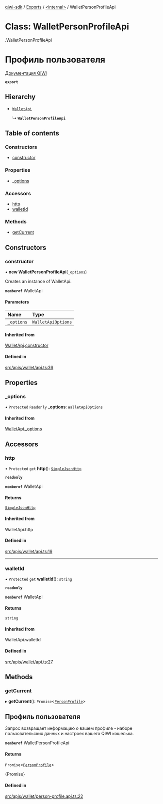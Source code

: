 [qiwi-sdk](../README.md) / [Exports](../modules.md) / [<internal\>](../modules/internal_.md) / WalletPersonProfileApi

# Class: WalletPersonProfileApi

[<internal>](../modules/internal_.md).WalletPersonProfileApi

# Профиль пользователя
[Документация QIWI](https://developer.qiwi.com/ru/qiwi-wallet-personal/#profile)

**`export`**

## Hierarchy

- [`WalletApi`](internal_.WalletApi.md)

  ↳ **`WalletPersonProfileApi`**

## Table of contents

### Constructors

- [constructor](internal_.WalletPersonProfileApi.md#constructor)

### Properties

- [\_options](internal_.WalletPersonProfileApi.md#_options)

### Accessors

- [http](internal_.WalletPersonProfileApi.md#http)
- [walletId](internal_.WalletPersonProfileApi.md#walletid)

### Methods

- [getCurrent](internal_.WalletPersonProfileApi.md#getcurrent)

## Constructors

### constructor

• **new WalletPersonProfileApi**(`_options`)

Creates an instance of WalletApi.

**`memberof`** WalletApi

#### Parameters

| Name | Type |
| :------ | :------ |
| `_options` | [`WalletApiOptions`](../interfaces/QIWI.WalletApiOptions.md) |

#### Inherited from

[WalletApi](internal_.WalletApi.md).[constructor](internal_.WalletApi.md#constructor)

#### Defined in

[src/apis/wallet/api.ts:36](https://github.com/AlexXanderGrib/node-qiwi-sdk/blob/7ca37ed/src/apis/wallet/api.ts#L36)

## Properties

### \_options

• `Protected` `Readonly` **\_options**: [`WalletApiOptions`](../interfaces/QIWI.WalletApiOptions.md)

#### Inherited from

[WalletApi](internal_.WalletApi.md).[_options](internal_.WalletApi.md#_options)

## Accessors

### http

• `Protected` `get` **http**(): [`SimpleJsonHttp`](internal_.SimpleJsonHttp.md)

**`readonly`**

**`memberof`** WalletApi

#### Returns

[`SimpleJsonHttp`](internal_.SimpleJsonHttp.md)

#### Inherited from

WalletApi.http

#### Defined in

[src/apis/wallet/api.ts:16](https://github.com/AlexXanderGrib/node-qiwi-sdk/blob/7ca37ed/src/apis/wallet/api.ts#L16)

___

### walletId

• `Protected` `get` **walletId**(): `string`

**`readonly`**

**`memberof`** WalletApi

#### Returns

`string`

#### Inherited from

WalletApi.walletId

#### Defined in

[src/apis/wallet/api.ts:27](https://github.com/AlexXanderGrib/node-qiwi-sdk/blob/7ca37ed/src/apis/wallet/api.ts#L27)

## Methods

### getCurrent

▸ **getCurrent**(): `Promise`<[`PersonProfile`](../modules/QIWI.md#personprofile)\>

## Профиль пользователя

Запрос возвращает информацию о вашем профиле - наборе
пользовательских данных и настроек вашего QIWI кошелька.

**`memberof`** WalletPersonProfileApi

#### Returns

`Promise`<[`PersonProfile`](../modules/QIWI.md#personprofile)\>

{Promise<PersonProfile>}

#### Defined in

[src/apis/wallet/person-profile.api.ts:22](https://github.com/AlexXanderGrib/node-qiwi-sdk/blob/7ca37ed/src/apis/wallet/person-profile.api.ts#L22)
